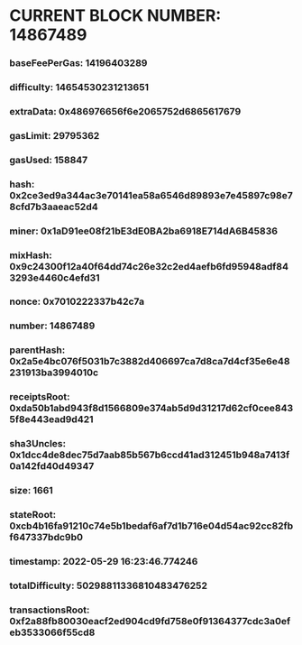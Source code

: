 # CURRENT BLOCK NUMBER: 14867489

### baseFeePerGas: 14196403289
### difficulty: 14654530231213651
### extraData: 0x486976656f6e2065752d6865617679
### gasLimit: 29795362
### gasUsed: 158847
### hash: 0x2ce3ed9a344ac3e70141ea58a6546d89893e7e45897c98e78cfd7b3aaeac52d4
### miner: 0x1aD91ee08f21bE3dE0BA2ba6918E714dA6B45836
### mixHash: 0x9c24300f12a40f64dd74c26e32c2ed4aefb6fd95948adf843293e4460c4efd31
### nonce: 0x7010222337b42c7a
### number: 14867489
### parentHash: 0x2a5e4bc076f5031b7c3882d406697ca7d8ca7d4cf35e6e48231913ba3994010c
### receiptsRoot: 0xda50b1abd943f8d1566809e374ab5d9d31217d62cf0cee8435f8e443ead9d421
### sha3Uncles: 0x1dcc4de8dec75d7aab85b567b6ccd41ad312451b948a7413f0a142fd40d49347
### size: 1661
### stateRoot: 0xcb4b16fa91210c74e5b1bedaf6af7d1b716e04d54ac92cc82fbf647337bdc9b0
### timestamp: 2022-05-29 16:23:46.774246
### totalDifficulty: 50298811336810483476252
### transactionsRoot: 0xf2a88fb80030eacf2ed904cd9fd758e0f91364377cdc3a0efeb3533066f55cd8
